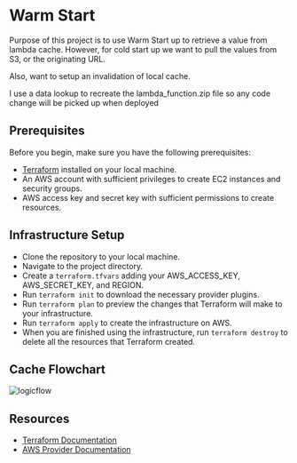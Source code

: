 # Warm Start

Purpose of this project is to use Warm Start up to retrieve a value from lambda cache.  However, for cold start up we want to pull the values from S3, or the originating URL.

Also, want to setup an invalidation of local cache.

I use a data lookup to recreate the lambda_function.zip file so any code change will be picked up when deployed

## Prerequisites
Before you begin, make sure you have the following prerequisites:

* [Terraform](https://developer.hashicorp.com/terraform/tutorials/aws-get-started/install-cli) installed on your local machine.
* An AWS account with sufficient privileges to create EC2 instances and security groups.
* AWS access key and secret key with sufficient permissions to create resources.


## Infrastructure Setup

* Clone the repository to your local machine.
* Navigate to the project directory.
* Create a `terraform.tfvars` adding your AWS_ACCESS_KEY, AWS_SECRET_KEY, and REGION.
* Run `terraform init` to download the necessary provider plugins.
* Run `terraform plan` to preview the changes that Terraform will make to your infrastructure.
* Run `terraform apply` to create the infrastructure on AWS.
* When you are finished using the infrastructure, run `terraform destroy` to delete all the resources that Terraform created.


## Cache Flowchart

![logicflow](documenation/FlowDiagram.png)

## Resources

* [Terraform Documentation](https://developer.hashicorp.com/terraform/docs)
* [AWS Provider Documentation](https://registry.terraform.io/providers/hashicorp/aws/latest/docs)